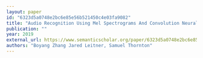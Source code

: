 ```yaml
---
layout: paper
id: "6323d5a0748e2bc6e85e56b521450c4e03fa9082"
title: "Audio Recognition Using Mel Spectrograms And Convolution Neural Networks"
publication: ""
year: 2019
external_url: https://www.semanticscholar.org/paper/6323d5a0748e2bc6e85e56b521450c4e03fa9082
authors: "Boyang Zhang Jared Leitner, Samuel Thornton"
---
```

